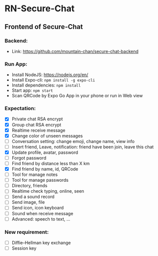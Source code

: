 # RN-Secure-Chat

## Frontend of Secure-Chat

### Backend:
- Link: https://github.com/mountain-chan/secure-chat-backend

### Run App:
- Install NodeJS: https://nodejs.org/en/
- Install Expo-cli: `npm install -g expo-cli`
- Install dependencies: `npm install`
- Start app: `npm start`
- Scan QRCode by Expo Go App in your phone or run in Web view

### Expectation:
- [X] Private chat RSA encrypt
- [X] Group chat RSA encrypt
- [X] Realtime receive message
- [X] Change color of unseen messages
- [ ] Conversation setting: change emoji, change name, view info
- [ ] Insert friend, Leave, notification: friend have been join, leave this chat
- [X] Update profile, avatar, password
- [ ] Forgot password
- [ ] Find friend by distance less than X km
- [X] Find friend by name, id, QRCode
- [ ] Tool for manage notes
- [ ] Tool for manage passwords
- [ ] Directory, friends
- [ ] Realtime check typing, online, seen
- [ ] Send a sound record
- [ ] Send image, file
- [ ] Send icon, icon keyboard
- [ ] Sound when receive message
- [ ] Advanced: speech to text, ...

### New requirement:
- [ ] Diffie–Hellman key exchange
- [ ] Session key
